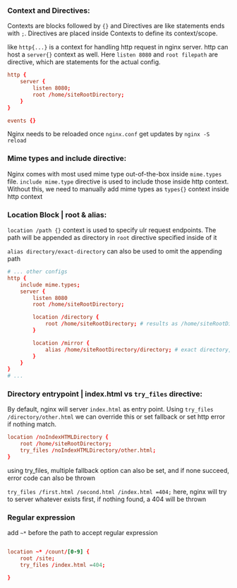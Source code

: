 ### Context and Directives:
Contexts are blocks followed by `{}` and Directives are like statements ends with `;`. Directives are placed inside Contexts to define its context/scope.

like `http{...}` is a context for handling http request in nginx server. http can host a `server{}` context as well. Here `listen 8080` and `root filepath` are directive, which are statements for the actual config.

```conf
http {
    server {
        listen 8080;
        root /home/siteRootDirectory;
    }
}

events {}
```

Nginx needs to be reloaded once `nginx.conf` get updates by `nginx -S reload`

### Mime types and include directive:
Nginx comes with most used mime type out-of-the-box inside `mime.types` file. `include mime.type` directive is used to include those inside http context. Without this, we need to manually add mime types as `types{}` context inside http context

### Location Block | root & alias:
`location /path {}` context is used to specify ulr request endpoints. The path will be appended as directory in `root` directive specified inside of it

`alias directory/exact-directory` can also be used to omit the appending path
```conf
# ... other configs
http {
    include mime.types;
    server {
        listen 8080
        root /home/siteRootDirectory;

        location /directory {
            root /home/siteRootDirectory; # results as /home/siteRootDirectory/directory
        }

        location /mirror {
            alias /home/siteRootDirectory/directory; # exact directory, /mirror directory will not be appended
        }
    }
}
# ...
```

### Directory entrypoint | index.html vs `try_files` directive:
By default, nginx will server `index.html` as entry point. Using `try_files /directory/other.html` we can override this or set fallback or set http error if nothing match.
```conf
location /noIndexHTMLDirectory {
    root /home/siteRootDirectory;
    try_files /noIndexHTMLDirectory/other.html;
}
```

using try_files, multiple fallback option can also be set, and if none succeed, error code can also be thrown

`try_files /first.html /second.html /index.html =404;` here, nginx will try to server whatever exists first, if nothing found, a 404 will be thrown

### Regular expression 
add `~*` before the path to accept regular expression
```conf

location ~* /count/[0-9] {
    root /site;
    try_files /index.html =404;

}
```